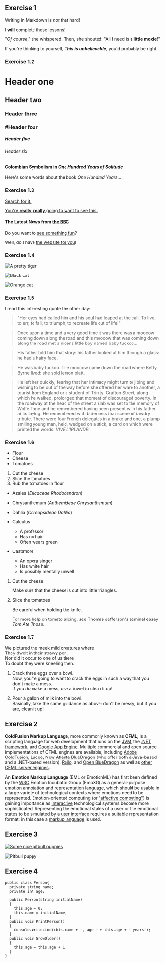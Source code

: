 ## Exercise 1
Writing in Markdown is _not_ that hard!

I **will** complete these lessons!

"_Of course_," she whispered. Then, she shouted: "All I need is **a little moxie**!"

If you're thinking to yourself, **_This is unbelievable_**, you'd probably be right.

### Exercise 1.2

# Header one
## Header two
### Header three
### #Header four
##### Header five
###### Header six

#### Colombian Symbolism in _One Hundred Years of Solitude_

Here's some words about the book _One Hundred Years..._.

### Exercise 1.3

[Search for it.](www.google.com)

[You're **really, really** going to want to see this.](www.dailykitten.com)

#### The Latest News from [the BBC](www.bbc.com/news)

Do you want to [see something fun](www.zombo.com)?

Well, do I have [the website for you](www.stumbleupon.com)!

### Exercise 1.4

![A pretty tiger](https://upload.wikimedia.org/wikipedia/commons/5/56/Tiger.50.jpg)

![Black cat][Black]

![Orange cat][Orange]

[Black]: https://upload.wikimedia.org/wikipedia/commons/a/a3/81_INF_DIV_SSI.jpg
[Orange]: http://icons.iconarchive.com/icons/google/noto-emoji-animals-nature/256/22221-cat-icon.png

### Exercise 1.5

I read this interesting quote the other day:

>"Her eyes had called him and his soul had leaped at the call. To live, to err, to fall, to triumph, to recreate life out of life!"


>Once upon a time and a very good time it was there was a moocow coming down along the road and this moocow that was coming down along the road met a nicens little boy named baby tuckoo...

>His father told him that story: his father looked at him through a glass: he had a hairy face.

>He was baby tuckoo. The moocow came down the road where Betty Byrne lived: she sold lemon platt.

>He left her quickly, fearing that her intimacy might turn to jibing and wishing to be out of the way before she offered her ware to another, a tourist from England or a student of Trinity. Grafton Street, along which he walked, prolonged that moment of discouraged poverty. In the roadway at the head of the street a slab was set to the memory of Wolfe Tone and he remembered having been present with his father at its laying. He remembered with bitterness that scene of tawdry tribute. There were four French delegates in a brake and one, a plump smiling young man, held, wedged on a stick, a card on which were printed the words: _VIVE L'IRLANDE_!

### Exercise 1.6

* Flour
* Cheese
* Tomatoes

1. Cut the cheese
2. Slice the tomatoes
3. Rub the tomatoes in flour

* Azalea (_Ericaceae Rhododendron_)
* Chrysanthemum (_Anthemideae Chrysanthemum_)
* Dahlia (_Coreopsideae Dahlia_)

* Calculus
    * A professor
    * Has no hair
    * Often wears green
* Castafiore
    * An opera singer
    * Has white hair
    * Is possibly mentally unwell

1. Cut the cheese

	Make sure that the cheese is cut into little triangles.

2. Slice the tomatoes

  	Be careful when holding the knife.
  
  	For more help on tomato slicing, see Thomas Jefferson's seminal essay _Tom Ate Those_.

### Exercise 1.7

We pictured the meek mild creatures where  
They dwelt in their strawy pen,  
Nor did it occur to one of us there   
To doubt they were kneeling then.

1. Crack three eggs over a bowl.  
 Now, you're going to want to crack the eggs in such a way that you don't make a mess.  
 If you _do_ make a mess, use a towel to clean it up!

2. Pour a gallon of milk into the bowl.  
 Basically, take the same guidance as above: don't be messy, but if you are, clean it up!


## Exercise 2

**ColdFusion Markup Language**, more commonly known as **CFML**, is a scripting language for web development that runs on the [JVM](https://en.wikipedia.org/wiki/JVM), the [.NET framework](https://en.wikipedia.org/wiki/.NET_Framework), and [Google App Engine](https://en.wikipedia.org/wiki/Google_App_Engine). Multiple commercial and open source implementations of CFML engines are available, including [Adobe ColdFusion](https://en.wikipedia.org/wiki/Adobe_ColdFusion), [Lucee](https://en.wikipedia.org/wiki/Lucee), [New Atlanta BlueDragon](https://en.wikipedia.org/wiki/New_Atlanta) (who offer both a Java-based and a .NET-based version), [Railo](https://en.wikipedia.org/wiki/Railo), and [Open BlueDragon](https://en.wikipedia.org/wiki/Open_BlueDragon) as well as [other CFML server engines](https://en.wikipedia.org/wiki/ColdFusion#Alternative_server_environments).

An **Emotion Markup Language** (EML or EmotionML) has first been defined by the [W3C](https://en.wikipedia.org/wiki/W3C) Emotion Incubator Group (EmoXG) as a general-purpose [emotion](https://en.wikipedia.org/wiki/Emotion) annotation and representation language, which should be usable in a large variety of technological contexts where emotions need to be represented. Emotion-oriented computing (or ["affective computing"](https://en.wikipedia.org/wiki/Affective_computing)) is gaining importance as [interactive](https://en.wikipedia.org/wiki/Interactivity) technological systems become more sophisticated. Representing the emotional states of a user or the emotional states to be simulated by a [user interface](https://en.wikipedia.org/wiki/User_interface) requires a suitable representation format; in this case a [markup language](https://en.wikipedia.org/wiki/Markup_language) is used.

## Exercise 3

[![Some nice pitbull puppies](https://i.ytimg.com/vi/keVnkzjlCJ8/hq720.jpg?sqp=-oaymwEcCOgCEMoBSFXyq4qpAw4IARUAAIhCGAFwAcABBg==&rs=AOn4CLAuedkdceLv8xcTR4FzQWjph2sP6Q)](https://www.youtube.com/watch?v=keVnkzjlCJ8)

![Pitbull puppy](https://cdn.shopify.com/s/files/1/0284/2391/3547/articles/American-Pitbull-Puppies-6.JPG_c4357295-9ee4-45f8-9718-e36c98022c46.jpg?v=1603063314)

## Exercise 4
```
public class Person{
  private string name;
  private int age;

  public Person(string initialName)
  {
    this.age = 0;
    this.name = initialName;
  }
  public void PrintPerson()
  {
    Console.WriteLine(this.name + ", age " + this.age + " years");
  }
  public void GrowOlder()
  {
    this.age = this.age + 1;
  }
}
```
